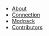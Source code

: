 - [About](/en/about)
- [Connection](/en/ip)
- [Modpack](/en/modpack)
- [Contributors](/en/contributors)
